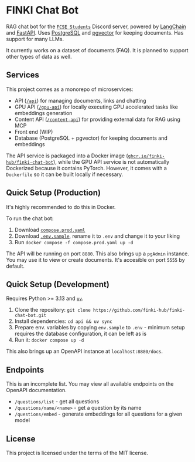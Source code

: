 # FINKI Chat Bot

RAG chat bot for the [`FCSE Students`](https://discord.gg/finki-studenti-810997107376914444) Discord server, powered by [LangChain](https://github.com/langchain-ai/langchain) and [FastAPI](https://github.com/fastapi/fastapi). Uses [PostgreSQL](https://github.com/postgres/postgres) and [pgvector](https://github.com/pgvector/pgvector) for keeping documents. Has support for many LLMs.

It currently works on a dataset of documents (FAQ). It is planned to support other types of data as well.

## Services

This project comes as a monorepo of microservices:

- API ([`/api`](/api)) for managing documents, links and chatting
- GPU API ([`/gpu-api`](/gpu-api)) for locally executing GPU accelerated tasks like embeddings generation
- Content API ([`/content-api`](/content-api/)) for providing external data for RAG using MCP
- Front end (WIP)
- Database (PostgreSQL + pgvector) for keeping documents and embeddings

The API service is packaged into a Docker image ([`ghcr.io/finki-hub/finki-chat-bot`](https://github.com/finki-hub/finki-chat-bot/pkgs/container/finki-chat-bot)), while the GPU API service is not automatically Dockerized because it contains PyTorch. However, it comes with a `Dockerfile` so it can be built locally if necessary.

## Quick Setup (Production)

It's highly recommended to do this in Docker.

To run the chat bot:

1. Download [`compose.prod.yaml`](./compose.prod.yaml)
2. Download [`.env.sample`](.env.sample), rename it to `.env` and change it to your liking
3. Run `docker compose -f compose.prod.yaml up -d`

The API will be running on port `8880`. This also brings up a `pgAdmin` instance. You may use it to view or create documents. It's accesible on port `5555` by default.

## Quick Setup (Development)

Requires Python >= 3.13 and [`uv`](https://github.com/astral-sh/uv).

1. Clone the repository: `git clone https://github.com/finki-hub/finki-chat-bot.git`
2. Install dependencies: `cd api && uv sync`
3. Prepare env. variables by copying `env.sample` to `.env` - minimum setup requires the database configuration, it can be left as is
4. Run it: `docker compose up -d`

This also brings up an OpenAPI instance at `localhost:8880/docs`.

## Endpoints

This is an incomplete list. You may view all available endpoints on the OpenAPI documentation.

- `/questions/list` - get all questions
- `/questions/name/<name>` - get a question by its name
- `/questions/embed` - generate embeddings for all questions for a given model

## License

This project is licensed under the terms of the MIT license.

